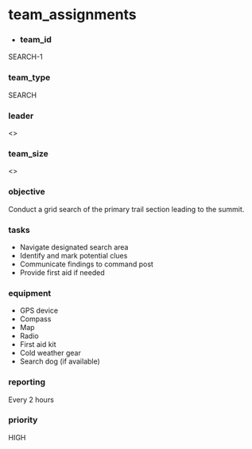 # team_assignments
- ### team_id
SEARCH-1
### team_type
SEARCH
### leader
<>
### team_size
<>
### objective
Conduct a grid search of the primary trail section leading to the summit.
### tasks
- Navigate designated search area
- Identify and mark potential clues
- Communicate findings to command post
- Provide first aid if needed
### equipment
- GPS device
- Compass
- Map
- Radio
- First aid kit
- Cold weather gear
- Search dog (if available)
### reporting
Every 2 hours
### priority
HIGH
